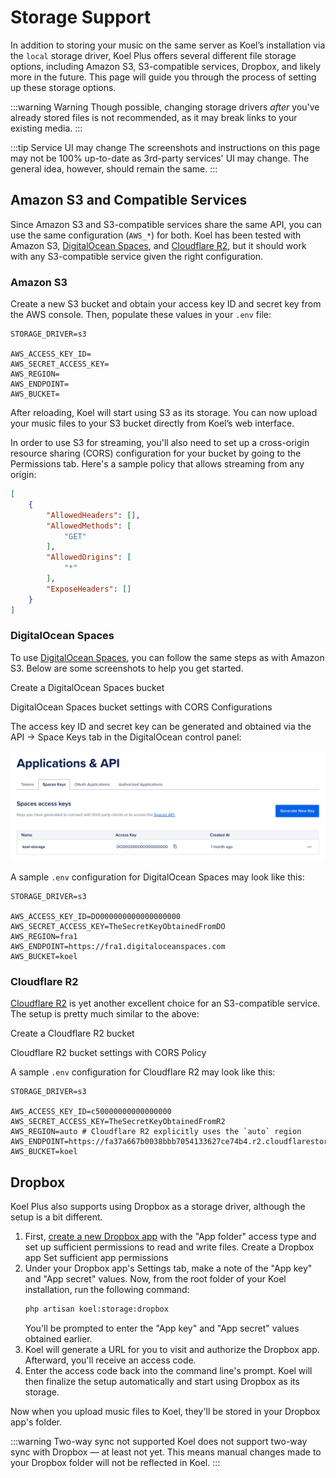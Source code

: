 # Storage Support

In addition to storing your music on the same server as Koel’s installation via the `local` storage driver, 
Koel Plus offers several different file storage options, including Amazon S3, S3-compatible services, Dropbox, and likely more in the future.
This page will guide you through the process of setting up these storage options.

:::warning Warning
Though possible, changing storage drivers _after_ you've already stored files is not recommended, as it may break links to your existing media.
:::

:::tip Service UI may change
The screenshots and instructions on this page may not be 100% up-to-date as 3rd-party services' UI may change.
The general idea, however, should remain the same.
:::

## Amazon S3 and Compatible Services

Since Amazon S3 and S3-compatible services share the same API, you can use the same configuration (`AWS_*`) for both.
Koel has been tested with Amazon S3, [DigitalOcean Spaces](https://www.digitalocean.com/products/spaces), and [Cloudflare R2](https://www.cloudflare.com/developer-platform/r2/), but it should work with any S3-compatible service given the right configuration.

### Amazon S3

Create a new S3 bucket and obtain your access key ID and secret key from the AWS console. Then, populate these values in your `.env` file:

```
STORAGE_DRIVER=s3

AWS_ACCESS_KEY_ID=
AWS_SECRET_ACCESS_KEY=
AWS_REGION=
AWS_ENDPOINT=
AWS_BUCKET=
```

After reloading, Koel will start using S3 as its storage. You can now upload your music files to your S3 bucket directly from Koel’s web interface.

In order to use S3 for streaming, you'll also need to set up a cross-origin resource sharing (CORS) configuration for your bucket by going to the Permissions tab. Here's a sample policy that allows streaming from any origin:

```json
[
    {
        "AllowedHeaders": [],
        "AllowedMethods": [
            "GET"
        ],
        "AllowedOrigins": [
            "*"
        ],
        "ExposeHeaders": []
    }
]
```

### DigitalOcean Spaces

To use [DigitalOcean Spaces](https://www.digitalocean.com/products/spaces), you can follow the same steps as with Amazon S3. Below are some screenshots to help you get started.

<CaptionedImage :src="doCreateBucket" alt="Create DO Spaces bucket screen">Create a DigitalOcean Spaces bucket</CaptionedImage>

<CaptionedImage :src="doBucketSettings" alt="DO Spaces bucket settings">DigitalOcean Spaces bucket settings with CORS Configurations</CaptionedImage>

The access key ID and secret key can be generated and obtained via the API -> Space Keys tab in the DigitalOcean control panel:

![DigitalOcean Spaces keys](../assets/img/plus/storage/do-keys.webp)

A sample `.env` configuration for DigitalOcean Spaces may look like this:

```
STORAGE_DRIVER=s3

AWS_ACCESS_KEY_ID=DO000000000000000000
AWS_SECRET_ACCESS_KEY=TheSecretKeyObtainedFromDO
AWS_REGION=fra1
AWS_ENDPOINT=https://fra1.digitaloceanspaces.com
AWS_BUCKET=koel
```

### Cloudflare R2

[Cloudflare R2](https://www.cloudflare.com/developer-platform/r2/) is yet another excellent choice for an S3-compatible service. 
The setup is pretty much similar to the above:

<CaptionedImage :src="r2CreateBucket" alt="Create CF R2 bucket screen">Create a Cloudflare R2 bucket</CaptionedImage>

<CaptionedImage :src="r2BucketSettings" alt="CF R2 bucket settings">Cloudflare R2 bucket settings with CORS Policy</CaptionedImage>

A sample `.env` configuration for Cloudflare R2 may look like this:

```
STORAGE_DRIVER=s3

AWS_ACCESS_KEY_ID=c50000000000000000
AWS_SECRET_ACCESS_KEY=TheSecretKeyObtainedFromR2
AWS_REGION=auto # Cloudflare R2 explicitly uses the `auto` region
AWS_ENDPOINT=https://fa37a667b0038bbb7054133627ce74b4.r2.cloudflarestorage.com
AWS_BUCKET=koel
```

## Dropbox

Koel Plus also supports using Dropbox as a storage driver, although the setup is a bit different.

1. First, [create a new Dropbox app](https://www.dropbox.com/developers/apps/create) with the "App folder" access type and set up sufficient permissions to read and write files.
    <CaptionedImage :src="dropboxCreateApp" alt="Create a Dropbox app">Create a Dropbox app</CaptionedImage>
    <CaptionedImage :src="dropboxAppSettings" alt="Dropbox app permissions">Set sufficient app permissions</CaptionedImage>
2. Under your Dropbox app's Settings tab, make a note of the "App key" and "App secret" values. Now, from the root folder of your Koel installation, run the following command:
    ```bash
    php artisan koel:storage:dropbox 
    ```
    You'll be prompted to enter the "App key" and "App secret" values obtained earlier.
3. Koel will generate a URL for you to visit and authorize the Dropbox app. Afterward, you'll receive an access code. 
4. Enter the access code back into the command line's prompt. Koel will then finalize the setup automatically and start using Dropbox as its storage.

Now when you upload music files to Koel, they'll be stored in your Dropbox app's folder.

:::warning Two-way sync not supported
Koel does not support two-way sync with Dropbox — at least not yet. This means manual changes made to your Dropbox folder will not be reflected in Koel.
:::

<script lang="ts" setup>
import doCreateBucket from '../assets/img/plus/storage/do-create-bucket.webp'
import doBucketSettings from '../assets/img/plus/storage/do-bucket-settings.webp'
import r2CreateBucket from '../assets/img/plus/storage/r2-create-bucket.webp'
import r2BucketSettings from '../assets/img/plus/storage/r2-bucket-settings.webp'
import dropboxCreateApp from '../assets/img/plus/storage/dropbox-create-app.webp'
import dropboxAppSettings from '../assets/img/plus/storage/dropbox-app-permissions.webp'
</script>
